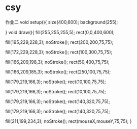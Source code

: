 # csy
作业二
void setup(){
  size(400,600);
  background(255);
  
}
void draw(){
  fill(255,255,255,5);
  rect(0,0,400,600);
  
  fill(195,229,228,3);
  noStroke();
  rect(200,200,75,75);
  
   fill(172,229,228,3);
  noStroke();
  rect(100,300,75,75);
  
  fill(166,209,198,3);
  noStroke();
  rect(50,400,75,75);
  
  fill(166,209,185,3);
  noStroke();
  rect(250,100,75,75);
  
  fill(179,219,166,3);
  noStroke();
  rect(10,100,75,75);
  
  fill(179,219,166,3);
  noStroke();
  rect(10,100,75,75);
  
  fill(179,219,166,3);
  noStroke();
  rect(140,320,75,75);
  
  fill(179,219,166,3);
  noStroke();
  rect(140,320,75,75);
  
  fill(211,199,234,3);
  noStroke();
  rect(mouseX,mouseY,75,75);
}
